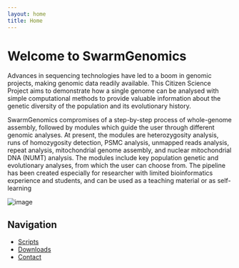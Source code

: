 ```yaml
---
layout: home
title: Home
---
```

# Welcome to SwarmGenomics
Advances in sequencing technologies have led to a boom in genomic projects, making genomic data readily available. This Citizen Science Project aims to demonstrate how a single genome can be analysed with simple computational methods to provide valuable information about the genetic diversity of the population and its evolutionary history.

SwarmGenomics compromises of a step-by-step process of whole-genome assembly, followed by modules which guide the user through different genomic analyses. At present, the modules are heterozygosity analysis, runs of homozygosity detection, PSMC analysis, unmapped reads analysis, repeat analysis, mitochondrial genome assembly, and nuclear mitochondrial DNA (NUMT) analysis. The modules include key population genetic and evolutionary analyses, from which the user can choose from. The pipeline has been created especially for researcher with limited bioinformatics experience and students, and can be used as a teaching material or as self-learning

![image](https://github.com/user-attachments/assets/abf85fb5-becd-49ae-bcad-2f79ca2c8b39)


## Navigation
- [Scripts](/scripts)
- [Downloads](/downloads)
- [Contact](/contact)
